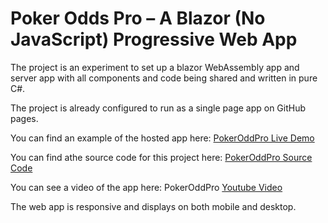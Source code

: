 # Poker Odds Pro – A Blazor (No JavaScript) Progressive Web App

The project is an experiment to set up a blazor WebAssembly app and server app with all components and code being shared and written in pure C#. 

The project is already configured to run as a single page app on GitHub pages. 

You can find an example of the hosted app here: [PokerOddPro Live Demo](https://dyh1213.github.io/PokerOddsPro.io/)

You can find athe source code for this project here: [PokerOddPro Source Code](https://github.com/dyh1213/PokerOddsPro)

You can see a video of the app here: PokerOddPro [Youtube Video](https://www.youtube.com/watch?v=YEwy2yhG9P4)

The web app is responsive and displays on both mobile and desktop.
